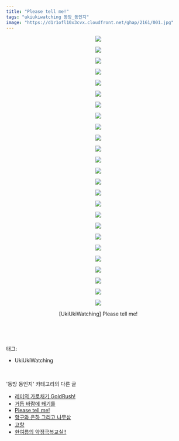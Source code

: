 ```yaml
---
title: "Please tell me!"
tags: "ukiukiwatching 동방_동인지"
image: "https://d1r1ofl10x3cvx.cloudfront.net/ghap/2161/001.jpg"
---
```

<div class="article">
<p style="text-align: center; clear: none; float: none;"><img src="{{ site.imgserver7 }}/ghap/2161/001.jpg"/></p>
<p style="text-align: center; clear: none; float: none;"><img src="{{ site.imgserver7 }}/ghap/2161/002.jpg"/></p>
<p style="text-align: center; clear: none; float: none;"><img src="{{ site.imgserver7 }}/ghap/2161/003.jpg"/></p>
<p style="text-align: center; clear: none; float: none;"><img src="{{ site.imgserver7 }}/ghap/2161/004.jpg"/></p>
<p style="text-align: center; clear: none; float: none;"><img src="{{ site.imgserver7 }}/ghap/2161/005.jpg"/></p>
<p style="text-align: center; clear: none; float: none;"><img src="{{ site.imgserver7 }}/ghap/2161/006.jpg"/></p>
<p style="text-align: center; clear: none; float: none;"><img src="{{ site.imgserver7 }}/ghap/2161/007.jpg"/></p>
<p style="text-align: center; clear: none; float: none;"><img src="{{ site.imgserver7 }}/ghap/2161/008.jpg"/></p>
<p style="text-align: center; clear: none; float: none;"><img src="{{ site.imgserver7 }}/ghap/2161/009.jpg"/></p>
<p style="text-align: center; clear: none; float: none;"><img src="{{ site.imgserver7 }}/ghap/2161/010.jpg"/></p>
<p style="text-align: center; clear: none; float: none;"><img src="{{ site.imgserver7 }}/ghap/2161/011.jpg"/></p>
<p style="text-align: center; clear: none; float: none;"><img src="{{ site.imgserver7 }}/ghap/2161/012.jpg"/></p>
<p style="text-align: center; clear: none; float: none;"><img src="{{ site.imgserver7 }}/ghap/2161/013.jpg"/></p>
<p style="text-align: center; clear: none; float: none;"><img src="{{ site.imgserver7 }}/ghap/2161/014.jpg"/></p>
<p style="text-align: center; clear: none; float: none;"><img src="{{ site.imgserver7 }}/ghap/2161/015.jpg"/></p>
<p style="text-align: center; clear: none; float: none;"><img src="{{ site.imgserver7 }}/ghap/2161/016.jpg"/></p>
<p style="text-align: center; clear: none; float: none;"><img src="{{ site.imgserver7 }}/ghap/2161/017.jpg"/></p>
<p style="text-align: center; clear: none; float: none;"><img src="{{ site.imgserver7 }}/ghap/2161/018.jpg"/></p>
<p style="text-align: center; clear: none; float: none;"><img src="{{ site.imgserver7 }}/ghap/2161/019.jpg"/></p>
<p style="text-align: center; clear: none; float: none;"><img src="{{ site.imgserver7 }}/ghap/2161/020.jpg"/></p>
<p style="text-align: center; clear: none; float: none;"><img src="{{ site.imgserver7 }}/ghap/2161/021.jpg"/></p>
<p style="text-align: center; clear: none; float: none;"><img src="{{ site.imgserver7 }}/ghap/2161/022.jpg"/></p>
<p style="text-align: center; clear: none; float: none;"><img src="{{ site.imgserver7 }}/ghap/2161/023.jpg"/></p>
<p style="text-align: center; clear: none; float: none;"><img src="{{ site.imgserver7 }}/ghap/2161/024.jpg"/></p>
<p style="text-align: center; clear: none; float: none;"><img src="{{ site.imgserver7 }}/ghap/2161/025.jpg"/></p>
<p style="text-align: center; clear: none; float: none;">[UkiUkiWatching] Please tell me!</p>
<p><br/></p>
</div><br/>
<div class="tagTrail">
<p>태그: </p>
<ul>
<li>UkiUkiWatching</li>
</ul>
</div><br/>
<div class="another">
<p>'동방 동인지' 카테고리의 다른 글</p>
<ul>
<li><a href="/ghap_2163">레미의 가로채기 GoldRush!</a></li>
<li><a href="/ghap_2162">거듭 바람에 쐐기를</a></li>
<li><a href="/ghap_2161">Please tell me!</a></li>
<li><a href="/ghap_2160">항구와 은하 그리고 나무삼</a></li>
<li><a href="/ghap_2159">고향</a></li>
<li><a href="/ghap_2156">한여름의 약점극복교실!!</a></li>
</ul>
</div><br/>
<div class="cb_module cb_fluid">
<div class="cb_wrt cb_profile">
</div><!-- commentList close -->
</div><br/>
